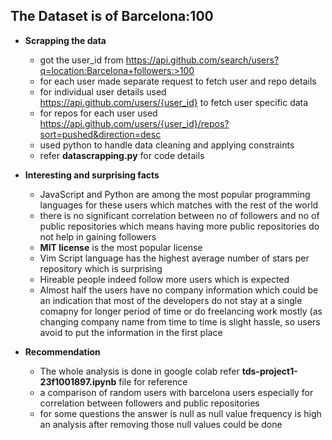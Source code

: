 ## The Dataset is of Barcelona:100

- **Scrapping the data**
  
    - got the user_id from https://api.github.com/search/users?q=location:Barcelona+followers:>100
    - for each user made separate request to fetch user and repo details
    - for individual user details used https://api.github.com/users/{user_id} to fetch user specific data
    - for repos for each user used https://api.github.com/users/{user_id}/repos?sort=pushed&direction=desc
    - used python to handle data cleaning and applying constraints
    - refer **datascrapping.py** for code details

- **Interesting and surprising facts**
  
    - JavaScript and Python are among the most popular programming languages for these users which matches with the rest of the world
    - there is no significant correlation between no of followers and no of public repositories which means having more public repositories do not help in gaining followers
    - **MIT license** is the most popular license
    - Vim Script language has the highest average number of stars per repository which is surprising
    - Hireable people indeed follow more users which is expected
    - Almost half the users have no company information which could be an indication that most of the developers do not stay at a single comapny for longer period of time or do freelancing work mostly (as changing company name from time to time is slight hassle, so users avoid to put the information in the first place

- **Recommendation**
  
    - The whole analysis is done in google colab refer **tds-project1-23f1001897.ipynb** file for reference
    - a comparison of random users with barcelona users especially for correlation between followers and public repositories
    - for some questions the answer is null as null value frequency is high an analysis after removing those null values could be done 
